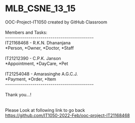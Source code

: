 # MLB_CSNE_13_15
OOC-Project-IT1050 created by GitHub Classroom\
\
Members and Tasks: \
---------------------------------------------\
IT21168468 - R.K.N. Dhananjana \
*Person, *Owner, *Doctor, *Staff\
\
IT21212390 - C.P.K. Janson \
*Appointment, *DayCare, *Pet \
\
IT21254048 - Amarasinghe A.G.C.J. \
*Payment, *Order, *Item \
--------------------------------------------- \
\
Thank you...! \
\
\
Please Look at following link to go back \
https://github.com/IT1050-2022-Feb/ooc-project-IT21168468


